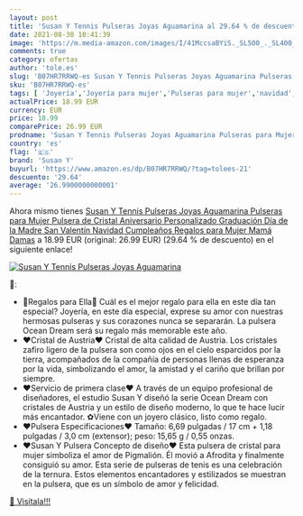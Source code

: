 ```yaml
---
layout: post
title: 'Susan Y Tennis Pulseras Joyas Aguamarina al 29.64 % de descuento'
date: 2021-08-30 10:41:39
image: 'https://m.media-amazon.com/images/I/41MccsaBYiS._SL500_._SL400_.jpg'
comments: true
category: ofertas
author: 'tole.es'
slug: 'B07HR7RRWQ-es Susan Y Tennis Pulseras Joyas Aguamarina Pulseras para...'
sku: 'B07HR7RRWQ-es'
tags: [ 'Joyería','Joyería para mujer','Pulseras para mujer','navidad','susan y', ]
actualPrice: 18.99 EUR
currency: EUR
price: 18.99
comparePrice: 26.99 EUR
prodname: 'Susan Y Tennis Pulseras Joyas Aguamarina Pulseras para Mujer Pulsera de Cristal Aniversario Personalizado Graduación Día de la Madre San Valentín Navidad Cumpleaños Regalos para Mujer Mamá Damas'
country: 'es'
flag: '🇪🇸'
brand: 'Susan Y'
buyurl: 'https://www.amazon.es/dp/B07HR7RRWQ/?tag=tolees-21'
descuento: '29.64'
average: '26.9900000000001'
---
```


Ahora mismo tienes [Susan Y Tennis Pulseras Joyas Aguamarina Pulseras para Mujer Pulsera de Cristal Aniversario Personalizado Graduación Día de la Madre San Valentín Navidad Cumpleaños Regalos para Mujer Mamá Damas](https://www.amazon.es/dp/B07HR7RRWQ/?tag=tolees-21) a 18.99 EUR (original: 26.99 EUR) (29.64 %  de descuento) en el siguiente enlace!

[![Susan Y Tennis Pulseras Joyas Aguamarina](https://m.media-amazon.com/images/I/41MccsaBYiS._SL500_._SL400_.jpg)](https://www.amazon.es/dp/B07HR7RRWQ/?tag=tolees-21)

🔎:

- 🎁Regalos para Ella🎁 Cuál es el mejor regalo para ella en este día tan especial? Joyería, en este día especial, exprese su amor con nuestras hermosas pulseras y sus corazones nunca se separarán. La pulsera Ocean Dream será su regalo más memorable este año.
- ❤Cristal de Austria❤ Cristal de alta calidad de Austria. Los cristales zafiro ligero de la pulsera son como ojos en el cielo esparcidos por la tierra, acompañados de la compañía de personas llenas de esperanza por la vida, simbolizando el amor, la amistad y el cariño que brillan por siempre.
- ❤Servicio de primera clase❤ A través de un equipo profesional de diseñadores, el estudio Susan Y diseñó la serie Ocean Dream con cristales de Austria y un estilo de diseño moderno, lo que te hace lucir más encantador. ✿Viene con un joyero clásico, listo como regalo.
- ❤Pulsera Especificaciones❤ Tamaño: 6,69 pulgadas / 17 cm + 1,18 pulgadas / 3,0 cm (extensor); peso: 15,65 g / 0,55 onzas.
- ❤Susan Y Pulsera Concepto de diseño❤ Esta pulsera de cristal para mujer simboliza el amor de Pigmalión. Él movió a Afrodita y finalmente consiguió su amor. Esta serie de pulseras de tenis es una celebración de la ternura. Estos elementos encantadores y estilizados se muestran en la pulsera, que es un símbolo de amor y felicidad.

[🛒 Visítala!!!](https://www.amazon.es/dp/B07HR7RRWQ/?tag=tolees-21)

